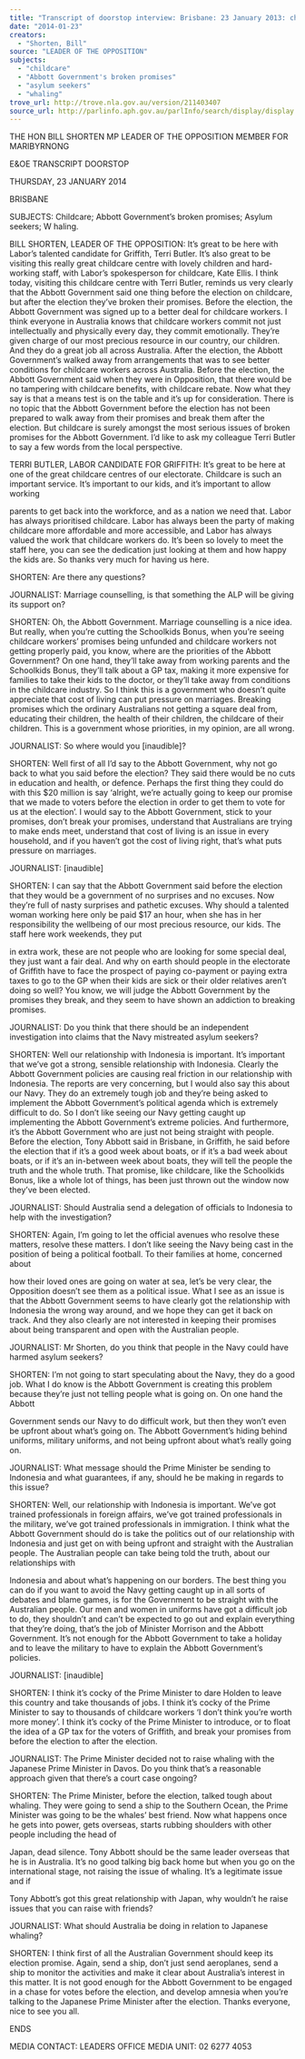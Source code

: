 ```yaml
---
title: "Transcript of doorstop interview: Brisbane: 23 January 2013: childcare; Abbott Government's broken promises; asylum seekers; whaling"
date: "2014-01-23"
creators:
  - "Shorten, Bill"
source: "LEADER OF THE OPPOSITION"
subjects:
  - "childcare"
  - "Abbott Government's broken promises"
  - "asylum seekers"
  - "whaling"
trove_url: http://trove.nla.gov.au/version/211403407
source_url: http://parlinfo.aph.gov.au/parlInfo/search/display/display.w3p;query=Id%3A%22media/pressrel/2958225%22
---
```


 

 THE HON BILL SHORTEN MP  LEADER OF THE OPPOSITION  MEMBER FOR MARIBYRNONG   

 E&OE TRANSCRIPT   DOORSTOP 

 THURSDAY, 23 JANUARY 2014 

 BRISBANE 

 SUBJECTS: Childcare; Abbott Government’s broken promises; Asylum  seekers; W haling.    

 BILL SHORTEN, LEADER OF THE OPPOSITION: It’s great to be here with  Labor’s talented candidate for Griffith, Terri Butler. It’s also great to be visiting  this really great childcare centre with lovely children and hard-working staff, with  Labor’s spokesperson for childcare, Kate Ellis. I think today, visiting this childcare  centre with Terri Butler, reminds us very clearly that the Abbott Government said  one thing before the election on childcare, but after the election they’ve broken  their promises. Before the election, the Abbott Government was signed up to a  better deal for childcare workers. I think everyone in Australia knows that  childcare workers commit not just intellectually and physically every day, they  commit emotionally. They’re given charge of our most precious resource in our  country, our children. And they do a great job all across Australia. After the  election, the Abbott Government’s walked away from arrangements that was to  see better conditions for childcare workers across Australia. Before the election,  the Abbott Government said when they were in Opposition, that there would be  no tampering with childcare benefits, with childcare rebate. Now what they say is  that a means test is on the table and it’s up for consideration. There is no topic  that the Abbott Government before the election has not been prepared to walk  away from their promises and break them after the election. But childcare is  surely amongst the most serious issues of broken promises for the Abbott  Government. I’d like to ask my colleague Terri Butler to say a few words from  the local perspective.   

 TERRI BUTLER, LABOR CANDIDATE FOR GRIFFITH: It’s great to be here  at one of the great childcare centres of our electorate. Childcare is such an  important service. It’s important to our kids, and it’s important to allow working 

 parents to get back into the workforce, and as a nation we need that. Labor has  always prioritised childcare. Labor has always been the party of making childcare  more affordable and more accessible, and Labor has always valued the work that  childcare workers do. It’s been so lovely to meet the staff here, you can see the  dedication just looking at them and how happy the kids are. So thanks very  much for having us here.    

 SHORTEN: Are there any questions?   

 JOURNALIST: Marriage counselling, is that something the ALP will be giving its  support on?   

 SHORTEN: Oh, the Abbott Government. Marriage counselling is a nice idea. But  really, when you’re cutting the Schoolkids Bonus, when you’re seeing childcare  workers’ promises being unfunded and childcare workers not getting properly  paid, you know, where are the priorities of the Abbott Government? On one  hand, they’ll take away from working parents and the Schoolkids Bonus, they’ll  talk about a GP tax, making it more expensive for families to take their kids to  the doctor, or they’ll take away from conditions in the childcare industry. So I  think this is a government who doesn’t quite appreciate that cost of living can  put pressure on marriages. Breaking promises which the ordinary Australians not  getting a square deal from, educating their children, the health of their children,  the childcare of their children. This is a government whose priorities, in my  opinion, are all wrong.   

 JOURNALIST: So where would you [inaudible]?   

 SHORTEN: Well first of all I’d say to the Abbott Government, why not go back  to what you said before the election? They said there would be no cuts in  education and health, or defence. Perhaps the first thing they could do with this  $20 million is say ‘alright, we’re actually going to keep our promise that we made  to voters before the election in order to get them to vote for us at the election’. I  would say to the Abbott Government, stick to your promises, don’t break your  promises, understand that Australians are trying to make ends meet, understand  that cost of living is an issue in every household, and if you haven’t got the cost  of living right, that’s what puts pressure on marriages.   

 JOURNALIST: [inaudible]   

 SHORTEN: I can say that the Abbott Government said before the election that  they would be a government of no surprises and no excuses. Now they’re full of  nasty surprises and pathetic excuses. Why should a talented woman working  here only be paid $17 an hour, when she has in her responsibility the wellbeing  of our most precious resource, our kids. The staff here work weekends, they put 

 in extra work, these are not people who are looking for some special deal, they  just want a fair deal. And why on earth should people in the electorate of Griffith  have to face the prospect of paying co-payment or paying extra taxes to go to  the GP when their kids are sick or their older relatives aren’t doing so well? You  know, we will judge the Abbott Government by the promises they break, and  they seem to have shown an addiction to breaking promises.    

 JOURNALIST: Do you think that there should be an independent investigation  into claims that the Navy mistreated asylum seekers?   

 SHORTEN: Well our relationship with Indonesia is important. It’s important that  we’ve got a strong, sensible relationship with Indonesia. Clearly the Abbott  Government policies are causing real friction in our relationship with Indonesia.  The reports are very concerning, but I would also say this about our Navy. They  do an extremely tough job and they’re being asked to implement the Abbott  Government’s political agenda which is extremely difficult to do. So I don’t like  seeing our Navy getting caught up implementing the Abbott Government’s  extreme policies. And furthermore, it’s the Abbott Government who are just not  being straight with people. Before the election, Tony Abbott said in Brisbane, in  Griffith, he said before the election that if it’s a good week about boats, or if it’s  a bad week about boats, or if it’s an in-between week about boats, they will tell  the people the truth and the whole truth. That promise, like childcare, like the  Schoolkids Bonus, like a whole lot of things, has been just thrown out the  window now they’ve been elected.   

 JOURNALIST: Should Australia send a delegation of officials to Indonesia to  help with the investigation?    

 SHORTEN: Again, I’m going to let the official avenues who resolve these  matters, resolve these matters. I don’t like seeing the Navy being cast in the  position of being a political football. To their families at home, concerned about 

 how their loved ones are going on water at sea, let’s be very clear, the  Opposition doesn’t see them as a political issue. What I see as an issue is that  the Abbott Government seems to have clearly got the relationship with Indonesia  the wrong way around, and we hope they can get it back on track. And they also  clearly are not interested in keeping their promises about being transparent and  open with the Australian people.   

 JOURNALIST: Mr Shorten, do you think that people in the Navy could have  harmed asylum seekers?   

 SHORTEN: I’m not going to start speculating about the Navy, they do a good  job. What I do know is the Abbott Government is creating this problem because  they’re just not telling people what is going on. On one hand the Abbott 

 Government sends our Navy to do difficult work, but then they won’t even be  upfront about what’s going on. The Abbott Government’s hiding behind uniforms,  military uniforms, and not being upfront about what’s really going on.   

 JOURNALIST: What message should the Prime Minister be sending to  Indonesia and what guarantees, if any, should he be making in regards to this  issue?   

 SHORTEN: Well, our relationship with Indonesia is important. We’ve got trained  professionals in foreign affairs, we’ve got trained professionals in the military,  we’ve got trained professionals in immigration. I think what the Abbott  Government should do is take the politics out of our relationship with Indonesia  and just get on with being upfront and straight with the Australian people. The  Australian people can take being told the truth, about our relationships with 

 Indonesia and about what’s happening on our borders. The best thing you can  do if you want to avoid the Navy getting caught up in all sorts of debates and  blame games, is for the Government to be straight with the Australian people.  Our men and women in uniforms have got a difficult job to do, they shouldn’t  and can’t be expected to go out and explain everything that they’re doing, that’s  the job of Minister Morrison and the Abbott Government. It’s not enough for the  Abbott Government to take a holiday and to leave the military to have to explain  the Abbott Government’s policies.    

 JOURNALIST: [inaudible]   

 SHORTEN: I think it’s cocky of the Prime Minister to dare Holden to leave this  country and take thousands of jobs. I think it’s cocky of the Prime Minister to say  to thousands of childcare workers ‘I don’t think you’re worth more money’. I  think it’s cocky of the Prime Minister to introduce, or to float the idea of a GP tax  for the voters of Griffith, and break your promises from before the election to  after the election.    

 JOURNALIST: The Prime Minister decided not to raise whaling with the  Japanese Prime Minister in Davos. Do you think that’s a reasonable approach  given that there’s a court case ongoing?   

 SHORTEN: The Prime Minister, before the election, talked tough about whaling.  They were going to send a ship to the Southern Ocean, the Prime Minister was  going to be the whales’ best friend. Now what happens once he gets into power,  gets overseas, starts rubbing shoulders with other people including the head of 

 Japan, dead silence. Tony Abbott should be the same leader overseas that he is  in Australia. It’s no good talking big back home but when you go on the  international stage, not raising the issue of whaling. It’s a legitimate issue and if 

 Tony Abbott’s got this great relationship with Japan, why wouldn’t he raise issues  that you can raise with friends?   

 JOURNALIST: What should Australia be doing in relation to Japanese whaling?   

 SHORTEN: I think first of all the Australian Government should keep its election  promise. Again, send a ship, don’t just send aeroplanes, send a ship to monitor  the activities and make it clear about Australia’s interest in this matter. It is not  good enough for the Abbott Government to be engaged in a chase for votes  before the election, and develop amnesia when you’re talking to the Japanese  Prime Minister after the election. Thanks everyone, nice to see you all.  

 

 ENDS   

 MEDIA CONTACT: LEADERS OFFICE MEDIA UNIT: 02 6277 4053   

